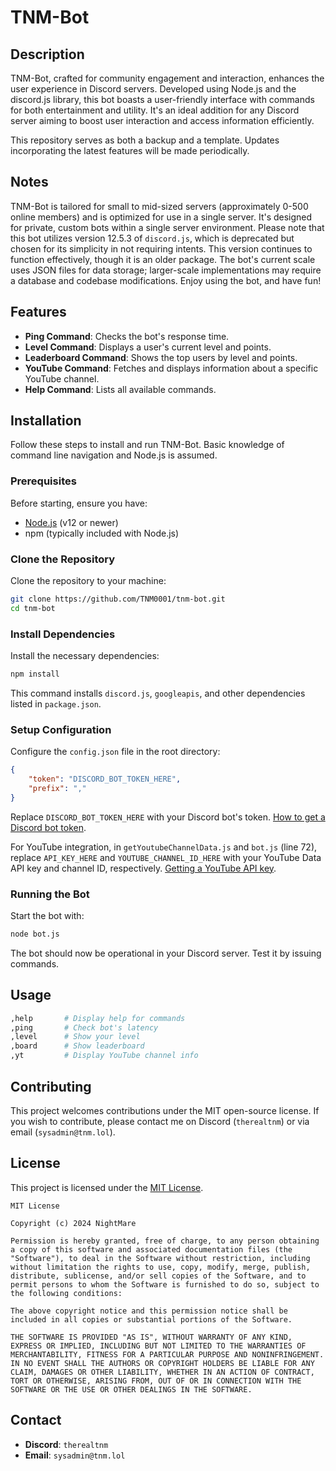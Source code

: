 # TNM-Bot

## Description

TNM-Bot, crafted for community engagement and interaction, enhances the user experience in Discord servers. Developed using Node.js and the discord.js library, this bot boasts a user-friendly interface with commands for both entertainment and utility. It's an ideal addition for any Discord server aiming to boost user interaction and access information efficiently.

This repository serves as both a backup and a template. Updates incorporating the latest features will be made periodically.

## Notes

TNM-Bot is tailored for small to mid-sized servers (approximately 0-500 online members) and is optimized for use in a single server. It's designed for private, custom bots within a single server environment. Please note that this bot utilizes version 12.5.3 of `discord.js`, which is deprecated but chosen for its simplicity in not requiring intents. This version continues to function effectively, though it is an older package. The bot's current scale uses JSON files for data storage; larger-scale implementations may require a database and codebase modifications. Enjoy using the bot, and have fun!

## Features

- **Ping Command**: Checks the bot's response time.
- **Level Command**: Displays a user's current level and points.
- **Leaderboard Command**: Shows the top users by level and points.
- **YouTube Command**: Fetches and displays information about a specific YouTube channel.
- **Help Command**: Lists all available commands.

## Installation

Follow these steps to install and run TNM-Bot. Basic knowledge of command line navigation and Node.js is assumed.

### Prerequisites

Before starting, ensure you have:
- [Node.js](https://nodejs.org/en/) (v12 or newer)
- npm (typically included with Node.js)

### Clone the Repository

Clone the repository to your machine:

```bash
git clone https://github.com/TNM0001/tnm-bot.git
cd tnm-bot
```

### Install Dependencies

Install the necessary dependencies:

```bash
npm install
```

This command installs `discord.js`, `googleapis`, and other dependencies listed in `package.json`.

### Setup Configuration

Configure the `config.json` file in the root directory:

```json
{
    "token": "DISCORD_BOT_TOKEN_HERE",
    "prefix": ","
}
```

Replace `DISCORD_BOT_TOKEN_HERE` with your Discord bot's token. [How to get a Discord bot token](https://discordjs.guide/preparations/setting-up-a-bot-application.html#your-token).

For YouTube integration, in `getYoutubeChannelData.js` and `bot.js` (line 72), replace `API_KEY_HERE` and `YOUTUBE_CHANNEL_ID_HERE` with your YouTube Data API key and channel ID, respectively. [Getting a YouTube API key](https://developers.google.com/youtube/v3/getting-started).

### Running the Bot

Start the bot with:

```bash
node bot.js
```

The bot should now be operational in your Discord server. Test it by issuing commands.

## Usage

```bash
,help       # Display help for commands
,ping       # Check bot's latency
,level      # Show your level
,board      # Show leaderboard
,yt         # Display YouTube channel info
```

## Contributing

This project welcomes contributions under the MIT open-source license. If you wish to contribute, please contact me on Discord (`therealtnm`) or via email (`sysadmin@tnm.lol`).

## License

This project is licensed under the [MIT License](https://opensource.org/licenses/MIT).

```
MIT License

Copyright (c) 2024 NightMare

Permission is hereby granted, free of charge, to any person obtaining a copy of this software and associated documentation files (the "Software"), to deal in the Software without restriction, including without limitation the rights to use, copy, modify, merge, publish, distribute, sublicense, and/or sell copies of the Software, and to permit persons to whom the Software is furnished to do so, subject to the following conditions:

The above copyright notice and this permission notice shall be included in all copies or substantial portions of the Software.

THE SOFTWARE IS PROVIDED "AS IS", WITHOUT WARRANTY OF ANY KIND, EXPRESS OR IMPLIED, INCLUDING BUT NOT LIMITED TO THE WARRANTIES OF MERCHANTABILITY, FITNESS FOR A PARTICULAR PURPOSE AND NONINFRINGEMENT. IN NO EVENT SHALL THE AUTHORS OR COPYRIGHT HOLDERS BE LIABLE FOR ANY CLAIM, DAMAGES OR OTHER LIABILITY, WHETHER IN AN ACTION OF CONTRACT, TORT OR OTHERWISE, ARISING FROM, OUT OF OR IN CONNECTION WITH THE SOFTWARE OR THE USE OR OTHER DEALINGS IN THE SOFTWARE.
```

## Contact

- **Discord**: `therealtnm`
- **Email**: `sysadmin@tnm.lol`
